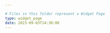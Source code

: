 ```yaml
---

# Files in this folder represent a Widget Page
type: widget_page  
date: 2023-09-03T14:30:00
---
```





